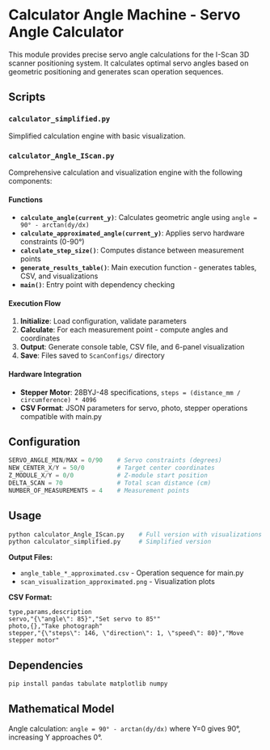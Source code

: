 # Calculator Angle Machine - Servo Angle Calculator

This module provides precise servo angle calculations for the I-Scan 3D scanner positioning system. 
It calculates optimal servo angles based on geometric positioning and generates scan operation sequences.

## Scripts

### `calculator_simplified.py`
Simplified calculation engine with basic visualization.

### `calculator_Angle_IScan.py`
Comprehensive calculation and visualization engine with the following components:

#### Functions

- **`calculate_angle(current_y)`**: Calculates geometric angle using `angle = 90° - arctan(dy/dx)`
- **`calculate_approximated_angle(current_y)`**: Applies servo hardware constraints (0-90°)
- **`calculate_step_size()`**: Computes distance between measurement points
- **`generate_results_table()`**: Main execution function - generates tables, CSV, and visualizations
- **`main()`**: Entry point with dependency checking

#### Execution Flow

1. **Initialize**: Load configuration, validate parameters
2. **Calculate**: For each measurement point - compute angles and coordinates  
3. **Output**: Generate console table, CSV file, and 6-panel visualization
4. **Save**: Files saved to `ScanConfigs/` directory

#### Hardware Integration

- **Stepper Motor**: 28BYJ-48 specifications, `steps = (distance_mm / circumference) * 4096`
- **CSV Format**: JSON parameters for servo, photo, stepper operations compatible with main.py

## Configuration

```python
SERVO_ANGLE_MIN/MAX = 0/90    # Servo constraints (degrees)
NEW_CENTER_X/Y = 50/0         # Target center coordinates  
Z_MODULE_X/Y = 0/0            # Z-module start position
DELTA_SCAN = 70               # Total scan distance (cm)
NUMBER_OF_MEASUREMENTS = 4    # Measurement points
```

## Usage

```bash
python calculator_Angle_IScan.py    # Full version with visualizations
python calculator_simplified.py     # Simplified version
```

**Output Files:**
- `angle_table_*_approximated.csv` - Operation sequence for main.py
- `scan_visualization_approximated.png` - Visualization plots

**CSV Format:**
```csv
type,params,description
servo,"{\"angle\": 85}","Set servo to 85°"
photo,{},"Take photograph"
stepper,"{\"steps\": 146, \"direction\": 1, \"speed\": 80}","Move stepper motor"
```

## Dependencies

```bash
pip install pandas tabulate matplotlib numpy
```

## Mathematical Model

Angle calculation: `angle = 90° - arctan(dy/dx)` where Y=0 gives 90°, increasing Y approaches 0°.


